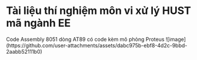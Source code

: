 <h1>Tài liệu thí nghiệm môn vi xử lý HUST mã ngành EE</h1>  
Code Assembly 8051 dòng AT89 có code kèm mô phỏng Proteus  
  ![image](https://github.com/user-attachments/assets/dabc975b-ebf8-4d2c-9bbd-2aabb52111b0)
